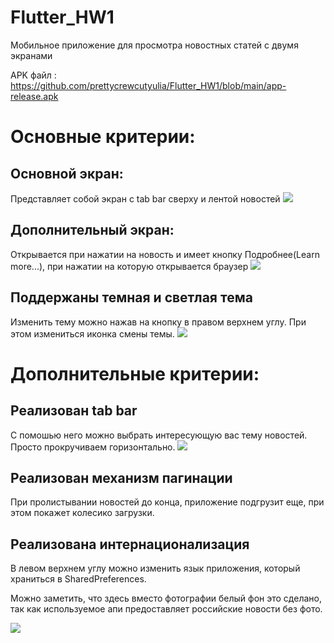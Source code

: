 # Flutter_HW1
 Мобильное приложение для просмотра новостных статей с двумя экранами
 
 APK файл : https://github.com/prettycrewcutyulia/Flutter_HW1/blob/main/app-release.apk

# Основные критерии:
 ## Основной экран:
 Представляет собой экран с tab bar сверху и лентой новостей
 ![](/screenshots/основной.png)
 ## Дополнительный экран:
 Открывается при нажатии на новость и имеет кнопку Подробнее(Learn more...), при нажатии на которую открывается браузер
 ![](/screenshots/дополнительный.png)
 ## Поддержаны темная и светлая тема
 Изменить тему можно нажав на кнопку в правом верхнем углу. При этом измениться иконка смены темы.
 ![](/screenshots/темная_тема.png)
 # Дополнительные критерии:
 ## Реализован tab bar 
 С помошью него можно выбрать интересующую вас тему новостей. Просто прокручиваем горизонтально.
 ![](/screenshots/tabbar.png)
## Реализован механизм пагинации 
При пролистывании новостей до конца, приложение подгрузит еще, при этом покажет колесико загрузки.
## Реализована интернационализация
В левом верхнем углу можно изменить язык приложения, который храниться в SharedPreferences. 

Можно заметить, что здесь вместо фотографии белый фон это сделано, так как используемое апи предоставляет российские новости без фото.

![](/screenshots/интернац.png)

